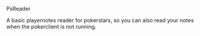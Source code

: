 PsReader

A basic playernotes reader for pokerstars, so you can also read your notes when the pokerclient is not running.
